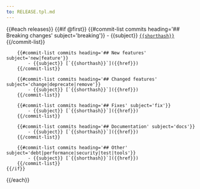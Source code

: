 ```yaml
---
to: RELEASE.tpl.md
---
```

{{#each releases}}
    {{#if @first}}
        {{#commit-list commits heading='## Breaking changes' subject='breaking'}}
            - {{subject}} [`{{shorthash}}`]({{href}})
        {{/commit-list}}

        {{#commit-list commits heading='## New features' subject='new|feature'}}
            - {{subject}} [`{{shorthash}}`]({{href}})
        {{/commit-list}}

        {{#commit-list commits heading='## Changed features' subject='change|deprecate|remove'}}
            - {{subject}} [`{{shorthash}}`]({{href}})
        {{/commit-list}}

        {{#commit-list commits heading='## Fixes' subject='fix'}}
            - {{subject}} [`{{shorthash}}`]({{href}})
        {{/commit-list}}

        {{#commit-list commits heading='## Documentation' subject='docs'}}
            - {{subject}} [`{{shorthash}}`]({{href}})
        {{/commit-list}}

        {{#commit-list commits heading='## Other' subject='debt|performance|security|test|tools'}}
            - {{subject}} [`{{shorthash}}`]({{href}})
        {{/commit-list}}
    {{/if}}
{{/each}}
